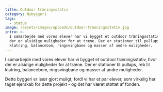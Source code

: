 ```yaml
---
title: Outdoor træningsstativ
category: Nybyggeri
tags:
  - status
image: /assets/images/uploads/outdoor-traeningsstativ.jpg
intro: >-
  I samarbejde med vores elever har vi bygget et outdoor træningsstativ, hvor
  der er alsidige muligheder for at træne. Der er stationer til pullups, reb til
  klatring, balancebom, ringsvingbane og masser af andre muligheder.
---
```


I samarbejde med vores elever har vi bygget et outdoor træningsstativ, hvor der er alsidige muligheder for at træne. Der er stationer til pullups, reb til klatring, balancebom, ringsvingbane og masser af andre muligheder.

Dette byggeri er især gjort muligt, fordi vi har et par elever, som virkelig har taget ejerskab for dette projekt - og det har været støttet af fonden.
